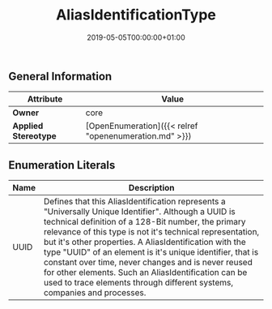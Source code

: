 ﻿---
title: AliasIdentificationType
toc: false
type: specs
date: "2019-05-05T00:00:00+01:00"
draft: false
menu_name: vec120

# Prev/next pager order (if `docs_section_pager` enabled in `params.toml`)
weight: 
---

## General Information

| Attribute               | Value |
|-------------------------|-------|
| **Owner**               | core |
| **Applied Stereotype**  | [OpenEnumeration]({{< relref "openenumeration.md" >}})<br/>  |

## Enumeration Literals
| Name          | **Description** |
|---------------|-----------------|
| UUID | <html>   <head>     </head>   <body> Defines that this AliasIdentification represents a &quot;Universally Unique Identifier&quot;. Although a UUID&#160;is technical definition of a 128-Bit number, the primary relevance of this type is not it's technical representation, but it's other properties. A&#160;AliasIdentification with the type &quot;UUID&quot; of an element is it's unique identifier, that is constant over time, never changes and is never reused for other elements. Such an AliasIdentification can be used to trace elements through different systems, companies and processes.</body> </html> |
